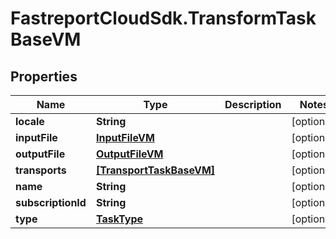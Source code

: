 # FastreportCloudSdk.TransformTaskBaseVM

## Properties

Name | Type | Description | Notes
------------ | ------------- | ------------- | -------------
**locale** | **String** |  | [optional] 
**inputFile** | [**InputFileVM**](InputFileVM.md) |  | [optional] 
**outputFile** | [**OutputFileVM**](OutputFileVM.md) |  | [optional] 
**transports** | [**[TransportTaskBaseVM]**](TransportTaskBaseVM.md) |  | [optional] 
**name** | **String** |  | [optional] 
**subscriptionId** | **String** |  | [optional] 
**type** | [**TaskType**](TaskType.md) |  | [optional] 


